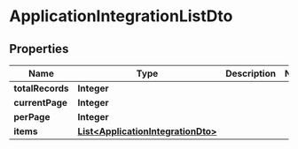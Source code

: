 # ApplicationIntegrationListDto

## Properties
Name | Type | Description | Notes
------------ | ------------- | ------------- | -------------
**totalRecords** | **Integer** |  | 
**currentPage** | **Integer** |  | 
**perPage** | **Integer** |  | 
**items** | [**List&lt;ApplicationIntegrationDto&gt;**](ApplicationIntegrationDto.md) |  | 
